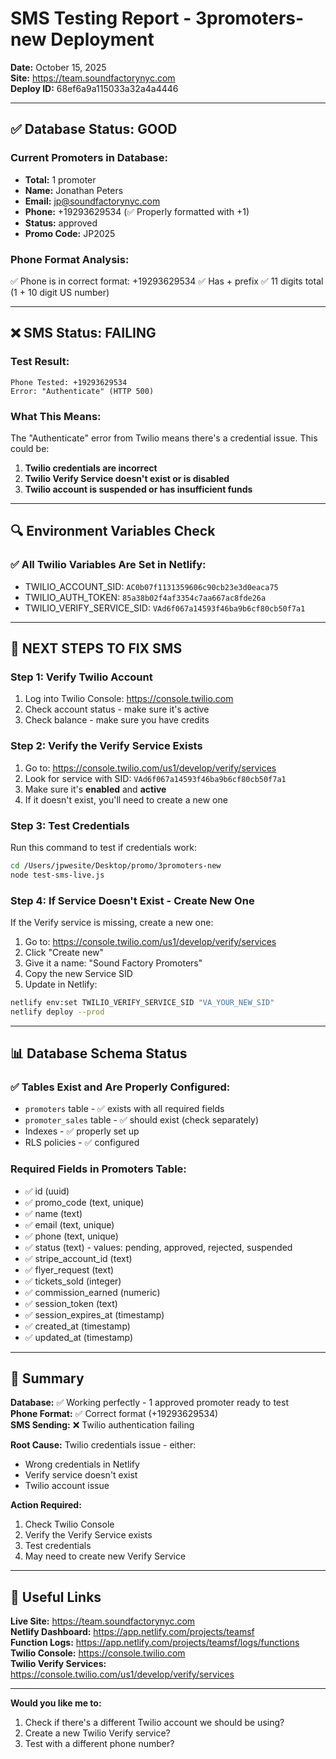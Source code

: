 # SMS Testing Report - 3promoters-new Deployment

**Date:** October 15, 2025  
**Site:** https://team.soundfactorynyc.com  
**Deploy ID:** 68ef6a9a115033a32a4a4446

---

## ✅ Database Status: GOOD

### Current Promoters in Database:
- **Total:** 1 promoter
- **Name:** Jonathan Peters
- **Email:** jp@soundfactorynyc.com
- **Phone:** +19293629534 (✅ Properly formatted with +1)
- **Status:** approved
- **Promo Code:** JP2025

### Phone Format Analysis:
✅ Phone is in correct format: +19293629534
✅ Has + prefix
✅ 11 digits total (1 + 10 digit US number)

---

## ❌ SMS Status: FAILING

### Test Result:
```
Phone Tested: +19293629534
Error: "Authenticate" (HTTP 500)
```

### What This Means:
The "Authenticate" error from Twilio means there's a credential issue. This could be:

1. **Twilio credentials are incorrect**
2. **Twilio Verify Service doesn't exist or is disabled**
3. **Twilio account is suspended or has insufficient funds**

---

## 🔍 Environment Variables Check

### ✅ All Twilio Variables Are Set in Netlify:
- TWILIO_ACCOUNT_SID: `AC0b07f1131359606c90cb23e3d0eaca75`
- TWILIO_AUTH_TOKEN: `85a38b02f4af3354c7aa667ac8fde26a`
- TWILIO_VERIFY_SERVICE_SID: `VAd6f067a14593f46ba9b6cf80cb50f7a1`

---

## 🔧 NEXT STEPS TO FIX SMS

### Step 1: Verify Twilio Account
1. Log into Twilio Console: https://console.twilio.com
2. Check account status - make sure it's active
3. Check balance - make sure you have credits

### Step 2: Verify the Verify Service Exists
1. Go to: https://console.twilio.com/us1/develop/verify/services
2. Look for service with SID: `VAd6f067a14593f46ba9b6cf80cb50f7a1`
3. Make sure it's **enabled** and **active**
4. If it doesn't exist, you'll need to create a new one

### Step 3: Test Credentials
Run this command to test if credentials work:
```bash
cd /Users/jpwesite/Desktop/promo/3promoters-new
node test-sms-live.js
```

### Step 4: If Service Doesn't Exist - Create New One
If the Verify service is missing, create a new one:
1. Go to: https://console.twilio.com/us1/develop/verify/services
2. Click "Create new"
3. Give it a name: "Sound Factory Promoters"
4. Copy the new Service SID
5. Update in Netlify:
```bash
netlify env:set TWILIO_VERIFY_SERVICE_SID "VA_YOUR_NEW_SID"
netlify deploy --prod
```

---

## 📊 Database Schema Status

### ✅ Tables Exist and Are Properly Configured:
- `promoters` table - ✅ exists with all required fields
- `promoter_sales` table - ✅ should exist (check separately)
- Indexes - ✅ properly set up
- RLS policies - ✅ configured

### Required Fields in Promoters Table:
- ✅ id (uuid)
- ✅ promo_code (text, unique)
- ✅ name (text)
- ✅ email (text, unique)
- ✅ phone (text, unique)
- ✅ status (text) - values: pending, approved, rejected, suspended
- ✅ stripe_account_id (text)
- ✅ flyer_request (text)
- ✅ tickets_sold (integer)
- ✅ commission_earned (numeric)
- ✅ session_token (text)
- ✅ session_expires_at (timestamp)
- ✅ created_at (timestamp)
- ✅ updated_at (timestamp)

---

## 🎯 Summary

**Database:** ✅ Working perfectly - 1 approved promoter ready to test  
**Phone Format:** ✅ Correct format (+19293629534)  
**SMS Sending:** ❌ Twilio authentication failing  

**Root Cause:** Twilio credentials issue - either:
- Wrong credentials in Netlify
- Verify service doesn't exist
- Twilio account issue

**Action Required:** 
1. Check Twilio Console
2. Verify the Verify Service exists
3. Test credentials
4. May need to create new Verify Service

---

## 🔗 Useful Links

**Live Site:** https://team.soundfactorynyc.com  
**Netlify Dashboard:** https://app.netlify.com/projects/teamsf  
**Function Logs:** https://app.netlify.com/projects/teamsf/logs/functions  
**Twilio Console:** https://console.twilio.com  
**Twilio Verify Services:** https://console.twilio.com/us1/develop/verify/services

---

**Would you like me to:**
1. Check if there's a different Twilio account we should be using?
2. Create a new Twilio Verify service?
3. Test with a different phone number?

